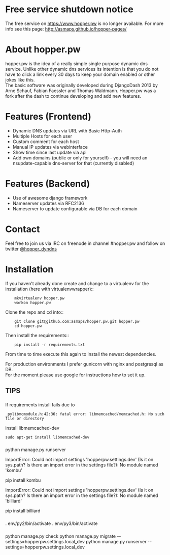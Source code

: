 # Free service shutdown notice

The free service on https://www.hopper.pw is no longer available. For more info see this page: http://asmaps.github.io/hopper-pages/

# About hopper.pw

hopper.pw is the idea of a really simple single purpose dynamic dns service.
Unlike other dynamic dns services its intention is that you do not
have to click a link every 30 days to keep your domain enabled or other jokes
like this.  
The basic software was originally developed during DjangoDash 2013 by Arne
Schauf, Fabian Faessler and Thomas Waldmann. Hopper.pw was a fork after the dash
to continue developing and add new features.


# Features (Frontend)

* Dynamic DNS updates via URL with Basic Http-Auth
* Multiple Hosts for each user
* Custom comment for each host
* Manual IP updates via webinterface
* Show time since last update via api
* Add own domains (public or only for yourself) - you will need an nsupdate-capable dns-server for that (currently
  disabled)


# Features (Backend)

* Use of awesome django framework
* Nameserver updates via RFC2136
* Nameserver to update configurable via DB for each domain

# Contact

Feel free to join us via IRC on freenode in channel #hopper.pw and follow on twitter [@hopper_dyndns](https://twitter.com/hopper_dyndns)

# Installation

If you haven't already done create and change to a virtualenv for the
installation (here with virtualenvwrapper)::
```
    mkvirtualenv hopper.pw
    workon hopper.pw
```

Clone the repo and cd into::
```
    git clone git@github.com:asmaps/hopper.pw.git hopper.pw
    cd hopper.pw
```

Then install the requirements::
```
    pip install -r requirements.txt
```
From time to time execute this again to install the newest dependencies.

For production environments I prefer gunicorn with nginx and postgresql as DB.  
For the moment please use google for instructions how to set it up.

## TIPS

###
If requirements install fails due to 
```
_pylibmcmodule.h:42:36: fatal error: libmemcached/memcached.h: No such file or directory
```
install libmemcached-dev
```
sudo apt-get install libmemcached-dev
```

###
python manage.py runserver

ImportError: Could not import settings 'hopperpw.settings.dev' (Is it on sys.path? Is there an import error in the settings file?): No module named 'kombu'

pip install kombu

ImportError: Could not import settings 'hopperpw.settings.dev' (Is it on sys.path? Is there an import error in the settings file?): No module named 'billiard'

pip install billiard

###
. env/py2/bin/activate
. env/py3/bin/activate

###
python manage.py check
python manage.py migrate --settings=hopperpw.settings.local_dev
python manage.py runserver --settings=hopperpw.settings.local_dev
